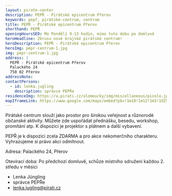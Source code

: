 ```yaml
---
layout: pirate-center
description: PEPŘ - Pirátské epicentrum Přerov
keywords: pepř, pirátské-centrum, centrum
title: PEPŘ - Pirátské epicentrum Přerov
shorthand: PEPŘ
openingHoursSEO: Mo Pondělí 9-13 hodin, mimo tuto dobu po domluvě
heroHeadline: Zbrusu nové krajské pirátské centrum!
heroDescription: PEPŘ - Pirátské epicentrum Přerov
heroImg: pepr-centrum-1.jpg
img: pepr-centrum-1.jpg
address: |
  PEPŘ - Pirátské epicentrum Přerov
  Palackého 24
  750 02 Přerov
addressNote:
contactPersons:
  - id: lenka.jugling
    description: správce PEPŘe
residenceImg: https://a.pirati.cz/olomoucky/img/miscellaneous/picolo.jpg
mapIframeLink: https://www.google.com/maps/embed?pb=!1m18!1m12!1m3!1d2593.649186725416!2d17.44574391526461!3d49.4533471665848!2m3!1f0!2f0!3f0!3m2!1i1024!2i768!4f13.1!3m3!1m2!1s0x4713af92013e7b5b%3A0x38dd0a27ee56101c!2zUEVQxZggLSBQaXLDoXRza8OpIGNlbnRydW0gUMWZZXJvdg!5e0!3m2!1scs!2scz!4v1638823231335!5m2!1scs!2scz
---
```


Pirátské centrum slouží jako prostor pro širokou veřejnost a různorodé občanské aktivity. Můžete zde uspořádat přednášku, besedu, workshop, promítání atp. K dispozici je projektor s plátnem a další vybavení.

PEPŘ je k dispozici zcela ZDARMA a pro akce nekomerčního charakteru. Vyhrazujeme si právo akci odmítnout.

Adresa: Palackého 24, Přerov

Otevírací doba: Po předchozí domluvě, schůze místního sdružení každou 2. středu v měsíci

- Lenka Jüngling
- správce PEPŘe
- lenka.jugling@pirati.cz


